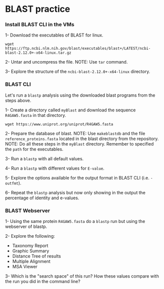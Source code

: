 # BLAST practice

### Install BLAST CLI in the VMs

1- Download the executables of BLAST for linux.
```
wget https://ftp.ncbi.nlm.nih.gov/blast/executables/blast+/LATEST/ncbi-blast-2.12.0+-x64-linux.tar.gz
```

2- Untar and uncompress the file. NOTE: Use `tar` command.

3- Explore the structure of the `ncbi-blast-2.12.0+-x64-linux` directory.

### BLAST CLI

Let's run a `blastp` analysis using the downloaded blast programs from the steps above.

1- Create a directory called `myBlast` and download the sequence `R4GAW5.fasta` in that directory.
```
wget https://www.uniprot.org/uniprot/R4GAW5.fasta
```

2- Prepare the database of blast. NOTE: Use `makeblastdb` and the file `reference_proteins.fasta` located in the blast directory from the repository. NOTE: Do all these steps in the `myBlast` directory. Remember to specified the `path` for the executables.

3- Run a `blastp` with all default values.

4- Run a `blastp` with different values for `E-value`.

5- Explore the options available for the output format in BLAST CLI (i.e. `-outfmt`).

6- Repeat the `blastp` analysis but now only showing in the output the percentage of identity and e-values.

### BLAST Webserver

1- Using the same protein `R4GAW5.fasta` do a `blastp` run but using the webserver of blastp.

2- Explore the following:
- Taxonomy Report
- Graphic Summary
- Distance Tree of results
- Multiple Alignment
- MSA Viewer

3- Which is the "search space" of this run? How these values compare with the run you did in the command line?
